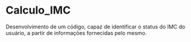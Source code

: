 # Calculo_IMC
Desenvolvimento de um código, capaz de identificar o status do IMC do usuário, a partir de informações fornecidas pelo mesmo.
